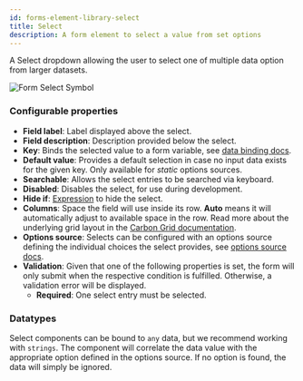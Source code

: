 ```yaml
---
id: forms-element-library-select
title: Select
description: A form element to select a value from set options
---
```


A Select dropdown allowing the user to select one of multiple data option from larger datasets.

<img src="/img/form-icons/form-select.svg" alt="Form Select Symbol" />

### Configurable properties

- **Field label**: Label displayed above the select.
- **Field description**: Description provided below the select.
- **Key**: Binds the selected value to a form variable, see [data binding docs](../configuration/forms-config-data-binding.md).
- **Default value**: Provides a default selection in case no input data exists for the given key. Only available for _static_ options sources.
- **Searchable**: Allows the select entries to be searched via keyboard.
- **Disabled**: Disables the select, for use during development.
- **Hide if**: [Expression](../../feel/language-guide/feel-expressions-introduction.md) to hide the select.
- **Columns**: Space the field will use inside its row. **Auto** means it will automatically adjust to available space in the row. Read more about the underlying grid layout in the [Carbon Grid documentation](https://carbondesignsystem.com/elements/2x-grid/overview/).
- **Options source**: Selects can be configured with an options source defining the individual choices the select provides, see [options source docs](../configuration/forms-config-options.md).
- **Validation**: Given that one of the following properties is set, the form will only submit when the respective condition is fulfilled. Otherwise, a validation error will be displayed.
  - **Required**: One select entry must be selected.

### Datatypes

Select components can be bound to `any` data, but we recommend working with `strings`. The component will correlate the data value with the appropriate option defined in the options source. If no option is found, the data will simply be ignored.
